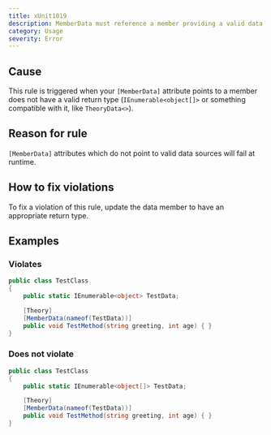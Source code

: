 ```yaml
---
title: xUnit1019
description: MemberData must reference a member providing a valid data type
category: Usage
severity: Error
---
```


## Cause

This rule is triggered when your `[MemberData]` attribute points to a member does not have a valid return type (`IEnumerable<object[]>` or something compatible with it, like `TheoryData<>`).

## Reason for rule

`[MemberData]` attributes which do not point to valid data sources will fail at runtime.

## How to fix violations

To fix a violation of this rule, update the data member to have an appropriate return type.

## Examples

### Violates

```csharp
public class TestClass
{
	public static IEnumerable<object> TestData;

	[Theory]
	[MemberData(nameof(TestData))]
	public void TestMethod(string greeting, int age) { }
}
```

### Does not violate

```csharp
public class TestClass
{
	public static IEnumerable<object[]> TestData;

	[Theory]
	[MemberData(nameof(TestData))]
	public void TestMethod(string greeting, int age) { }
}
```
